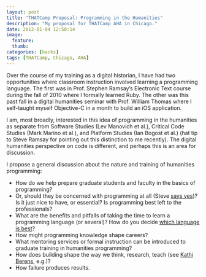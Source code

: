 ```yaml
---
layout: post
title: "THATCamp Proposal: Programming in the Humanities"
description: "My proposal for THATCamp AHA in Chicago."
date: 2012-01-04 12:50:14
image:
  feature:
  thumb:
categories: [hacks]
tags: [THATCamp, Chicago, AHA]
---
```


Over the course of my training as a digital historian, I have had two 
opportunities where classroom instruction involved learning a programming 
language. The first was in Prof. Stephen Ramsay’s Electronic Text course 
during the fall of 2010 where I formally learned Ruby. The other was this past 
fall in a digital humanities seminar with Prof. William Thomas where I 
self-taught myself Objective-C in a month to build an iOS application.

I am, most broadly, interested in this idea of programming in the humanities 
as separate from Software Studies (Lev Manovich et al.), Critical Code Studies 
(Mark Marino et al.), and Platform Studies (Ian Bogost et al.) (hat tip to 
Steve Ramsay for pointing out this distinction to me recently). The digital 
humanities perspective on code is different, and perhaps this is an area for 
discussion.

I propose a general discussion about the nature and training of humanities 
programming:

* How do we help prepare graduate students and faculty in the basics of 
programming?
* Or, should they be concerned with programming at all (Steve [says 
yes](http://lenz.unl.edu/papers/2011/01/11/on-building.html))? Is it 
just nice to have, or essential? Is programming best left to the 
professionals?
* What are the benefits and pitfalls of taking the time to learn a programming 
language (or several)? How do you decide [which language is 
best](http://alexkehayias.tumblr.com/post/15125523657/learning-to-code-choosing-a-language)?
* How might programming knowledge shape careers?
* What mentoring services or formal instruction can be introduced to graduate 
training in humanities programming?
* How does building shape the way we think, research, teach (see [Kathi 
Berens](http://kathiiberens.com/2011/07/20/building-the-about-coding-changes-how-what-i-teach/), 
e.g.)?
* How failure produces results.
